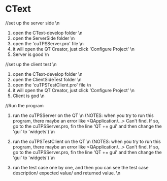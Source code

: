 CText
=====

//set up the server side \n
1. open the CText-develop folder \n
2. open the ServerSide folder \n
3. open the 'cuTPSServer.pro' file \n
4. it will open the QT Creator, just click 'Configure Project' \n
5. Server is good \n

//set up the client test \n
1. open the CText-develop folder \n
2. open the ClientSideTest folder \n
3. open the 'cuTPSTestClient.pro' file \n
4. it will open the QT Creator, just click 'Configure Project' \n
5. Client is god \n

//Run the program
1. run the cuTPSServer on the QT \n
(NOTES: when you try to run this program, there maybe an error like <QApplication/...> Can't find. If so, go to the cuTPSServer.pro, fin the line 'QT   += gui' and then change the 'gui' to 'widgets') \n

2. run the cuTPSTestClient on the QT \n
(NOTES: when you try to run this program, there maybe an error like <QApplication/...> Can't find. If so, go to the cuTPSServer.pro, fin the line 'QT   += gui' and then change the 'gui' to 'widgets') \n

3. run the test case one by one, and then you can see the test case description/ expected value/ and returned value. \n

